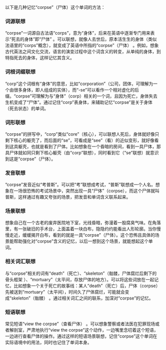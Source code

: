 以下是几种记忆“corpse”（尸体）这个单词的方法：

### 词源联想
“corpse”一词源自古法语“corps”，意为“身体”，后来在英语中逐渐专门用来表示“死去的身体”即“尸体” 。可以联想，就像人去世后，原本活生生的身体（类似法语里的“corps”概念），就变成了英语中所指的“corpse”（尸体） 。例如，想象古代英法之间文化交流，语言的演变过程中这个词含义的转变，从单纯的身体，到特指死去的身体，这样记忆其含义。

### 词根词缀联想
“corp”这个词根有“身体”的意思，比如“corporation”（公司，团体，可理解为一个由很多身体，即人组成的实体），而“-se”可以看作一个相对虚化的后缀。“corpse”可理解为与“身体”（corp）相关的一个词，且因为死亡，身体失去生机变成了“尸体”。通过记住“corp”表身体，来辅助记忆“corpse”是关于身体（死去状态）的单词。

### 词形联想
“corpse”的拼写中，“corp”类似“core”（核心），可以联想人死后，身体就好像只剩下核心的躯壳了，而后面的“se”，可看成是“see”（看）的近似变形，就好像看到这具躯壳，也就是看到了尸体。比如想象在一个昏暗的房间，看到一具尸体，那具尸体就如同只剩下核心躯壳（由“corp”联想），同时看到它（“se”联想）就意识到这是“corpse”（尸体）。

### 发音联想
“corpse”发音近似“考普斯”。可以把“考”联想成考试，“普斯”联想成一个人名。想象在一场很恐怖的考试场景中，突然出现一具“尸体”（corpse），而这个尸体就叫普斯，这样通过有趣又夸张的场景，把发音和单词含义联系起来。

### 场景联想
想象自己在一个古老的废弃医院地下室，光线昏暗，弥漫着一股腐臭气味。在角落里，有一张破旧的手术台，上面盖着一块白布，隐隐约约能看出人形轮廓。当你慢慢走近，缓缓揭开白布，看到的就是一具“corpse”（尸体）。这个恐怖且具体的场景能帮助强化对“corpse”含义的记忆，以后一想到这个场景，就能想起这个单词。

### 相关词汇联想
与“corpse”相关的词有“death”（死亡）、“skeleton”（骷髅，尸体腐烂后剩下的骨头框架 ）、“mortuary”（太平间，存放尸体的地方）。可以将这些词放在一起记忆，比如想象一个关于死亡的故事线：某人“death”（死亡）后，尸体（corpse）先被送到“mortuary”（太平间），时间久了尸体腐烂，可能就会变成“skeleton”（骷髅） 。通过相关词汇之间的联系，加深对“corpse”的记忆。

### 短语联想
常见短语“view the corpse”（查看尸体） 。可以想象警察或者法医在犯罪现场或者解剖室，严肃地执行“view the corpse”这个动作，一边嘴里念叨着这个短语，一边进行查看尸体的操作。通过这样的短语场景联想，记住“corpse”这个单词在实际语境中的用法，同时也记住了单词本身。 